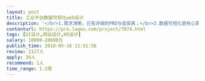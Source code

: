 ```yaml
---                
layout: post       
title: 工业平台数据可视化web设计           
description: '</br>1.需求清晰，已有详细的PRD与低保真；</br>2.数据可视化是核心需求；</br>3.web界面动态呈现的设计；</br>4.系统web的UI设计。</br>'     
contenturl: https://pro.lagou.com/project/7874.html      
tags: [UI设计,网站设计,H5设计]            
salary: 10000-20000元          
publish_time: 2018-05-16 11:51:56         
review: 2117人                   
apply: 34人                   
recommend: 1人                   
time_range: 1-2周              
---                 
```

